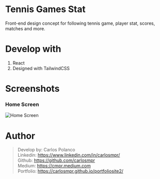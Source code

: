 # Tennis Games Stat

Front-end design concept for following tennis game, player stat, scores, matches and more.

# Develop with
1. React
2. Designed with TailwindCSS



# Screenshots

### Home Screen
![Home Screen](https://imagesandstuff.s3.amazonaws.com/tennisDashboard.png)




# Author
>Develop by: Carlos Polanco<br>
Linkedin: https://www.linkedin.com/in/carlosmpr/<br>
Github: https://github.com/carlosmpr<br>
Medium: https://cmpr.medium.com<br>
Portfolio: https://carlosmpr.github.io/portfoliosite2/

